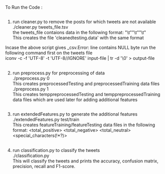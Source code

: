 To Run the Code :
##
1. run cleaner.py to remove the posts for which tweets are not available  
   ./cleaner.py tweets_file.tsv  
the tweets_file contaions data in the following format: <tweetID>"\t"<ID>"\t"<label>"\t"<tweet>  
This creates the file 'cleanedtesting.data' with the same format  

Incase the above script gives _csv.Error: line contains NULL byte run the following command first on the tweets file  
iconv -c -f 'UTF-8' -t 'UTF-8//IGNORE' input-file | tr -d '\0' > output-file  

##
2. run preprocess.py for preprocessing of data  
   ./preprocess.py 0  
This creates preprocessedTesting and preprocessedTraining data files  
   ./preprocess.py 1  
This creates temppreprocessedTesting and temppreprocessedTraining data files which are used later for adding additional features  
##

3. run extendedFeatures.py to generate the additional features  
   ./extendedFeatures.py test/train  
This creates featureTraining/featureTesting data files in the following format: <tweet> <label> <positive> <negative> <neutral> <total_positive> <total_negative> <total_neutral> <negation> <hashtag> <special_characters(!*?)> <capitalized> <capsPositive> <capsNegative> <capsNeutral>  
	
##
4. run classification.py to classify the tweets  
   ./classification.py  
This will classify the tweets and prints the accuracy, confusion matrix, precision, recall and F1-score.  

